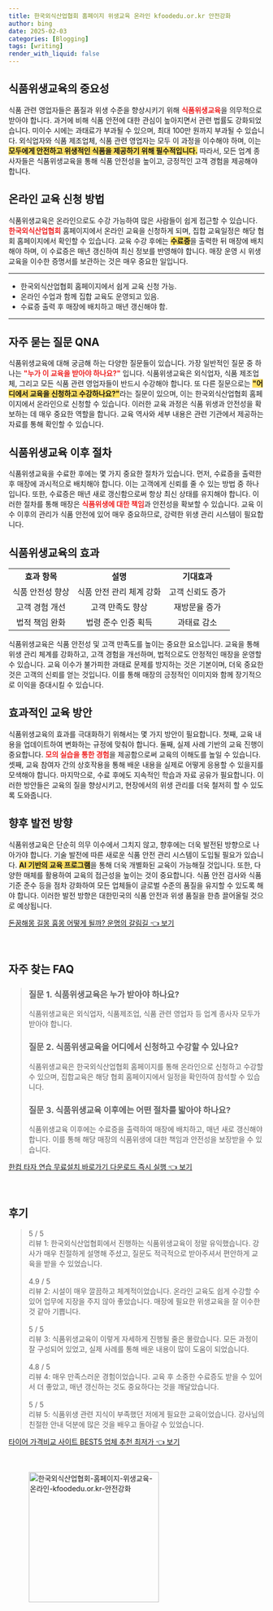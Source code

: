 ```yaml
---
title: 한국외식산업협회 홈페이지 위생교육 온라인 kfoodedu.or.kr 안전강화
author: bing
date: 2025-02-03
categories: [Blogging]
tags: [writing]
render_with_liquid: false
---
```



<h2 id='식품위생교육의 중요성'>식품위생교육의 중요성</h2>

<p>식품 관련 영업자들은 품질과 위생 수준을 향상시키기 위해 <b><span style="color: #ee2323;">식품위생교육</span></b>을 의무적으로 받아야 합니다. 과거에 비해 식품 안전에 대한 관심이 높아지면서 관련 법률도 강화되었습니다. 미이수 시에는 과태료가 부과될 수 있으며, 최대 100만 원까지 부과될 수 있습니다. 외식업자와 식품 제조업체, 식품 관련 영업자는 모두 이 과정을 이수해야 하며, 이는 <b><span style="background-color: #ffe066;">모두에게 안전하고 위생적인 식품을 제공하기 위해 필수적입니다.</span></b> 따라서, 모든 업계 종사자들은 식품위생교육을 통해 식품 안전성을 높이고, 긍정적인 고객 경험을 제공해야 합니다.</p>

<h2 id='온라인 교육 신청 방법'>온라인 교육 신청 방법</h2>

<p>식품위생교육은 온라인으로도 수강 가능하여 많은 사람들이 쉽게 접근할 수 있습니다. <b><span style="color: #ee2323;">한국외식산업협회</span></b> 홈페이지에서 온라인 교육을 신청하게 되며, 집합 교육일정은 해당 협회 홈페이지에서 확인할 수 있습니다. 교육 수강 후에는 <b><span style="background-color: #ffe066;">수료증</span></b>을 출력한 뒤 매장에 배치해야 하며, 이 수료증은 매년 갱신하여 최신 정보를 반영해야 합니다. 매장 운영 시 위생 교육을 이수한 증명서를 보관하는 것은 매우 중요한 일입니다.</p>

<hr />

<ul>
    <li>한국외식산업협회 홈페이지에서 쉽게 교육 신청 가능.</li>
    <li>온라인 수업과 함께 집합 교육도 운영되고 있음.</li>
    <li>수료증 출력 후 매장에 배치하고 매년 갱신해야 함.</li>
</ul>

<hr />

<h2 id='자주 묻는 질문 QNA'>자주 묻는 질문 QNA</h2>

<p>식품위생교육에 대해 궁금해 하는 다양한 질문들이 있습니다. 가장 일반적인 질문 중 하나는 <b><span style="color: #ee2323;">"누가 이 교육을 받아야 하나요?"</span></b> 입니다. 식품위생교육은 외식업자, 식품 제조업체, 그리고 모든 식품 관련 영업자들이 반드시 수강해야 합니다. 또 다른 질문으로는 <b><span style="background-color: #ffe066;">"어디에서 교육을 신청하고 수강하나요?"</span></b>라는 질문이 있으며, 이는 한국외식산업협회 홈페이지에서 온라인으로 신청할 수 있습니다. 이러한 교육 과정은 식품 위생과 안전성을 확보하는 데 매우 중요한 역할을 합니다. 교육 역사와 세부 내용은 관련 기관에서 제공하는 자료를 통해 확인할 수 있습니다.</p>

<h2 id='식품위생교육 이후 절차'>식품위생교육 이후 절차</h2>

<p>식품위생교육을 수료한 후에는 몇 가지 중요한 절차가 있습니다. 먼저, 수료증을 출력한 후 매장에 과시적으로 배치해야 합니다. 이는 고객에게 신뢰를 줄 수 있는 방법 중 하나입니다. 또한, 수료증은 매년 새로 갱신함으로써 항상 최신 상태를 유지해야 합니다. 이러한 절차를 통해 매장은 <b><span style="color: #ee2323;">식품위생에 대한 책임</span></b>과 안전성을 확보할 수 있습니다. 교육 이수 이후의 관리가 식품 안전에 있어 매우 중요하므로, 강력한 위생 관리 시스템이 필요합니다.</p>

<h2 id='식품위생교육의 효과'>식품위생교육의 효과</h2>

<table>
    <tr>
        <td style="text-align: center; height: 17px;"><b>효과 항목</b></td>
        <td style="text-align: center; height: 17px;"><b>설명</b></td>
        <td style="text-align: center; height: 17px;"><b>기대효과</b></td>
    </tr>
    <tr>
        <td style="text-align: center; height: 17px;">식품 안전성 향상</td>
        <td style="text-align: center; height: 17px;">식품 안전 관리 체계 강화</td>
        <td style="text-align: center; height: 17px;">고객 신뢰도 증가</td>
    </tr>
    <tr>
        <td style="text-align: center; height: 17px;">고객 경험 개선</td>
        <td style="text-align: center; height: 17px;">고객 만족도 향상</td>
        <td style="text-align: center; height: 17px;">재방문율 증가</td>
    </tr>
    <tr>
        <td style="text-align: center; height: 17px;">법적 책임 완화</td>
        <td style="text-align: center; height: 17px;">법령 준수 인증 획득</td>
        <td style="text-align: center; height: 17px;">과태료 감소</td>
    </tr>
</table>

<p>식품위생교육은 식품 안전성 및 고객 만족도를 높이는 중요한 요소입니다. 교육을 통해 위생 관리 체계를 강화하고, 고객 경험을 개선하며, 법적으로도 안정적인 매장을 운영할 수 있습니다. 교육 이수가 불가피한 과태료 문제를 방지하는 것은 기본이며, 더욱 중요한 것은 고객의 신뢰를 얻는 것입니다. 이를 통해 매장의 긍정적인 이미지와 함께 장기적으로 이익을 증대시킬 수 있습니다.</p>

<h2 id='효과적인 교육 방안'>효과적인 교육 방안</h2>

<p>식품위생교육의 효과를 극대화하기 위해서는 몇 가지 방안이 필요합니다. 첫째, 교육 내용을 업데이트하여 변화하는 규정에 맞춰야 합니다. 둘째, 실제 사례 기반의 교육 진행이 중요합니다. <b><span style="color: #ee2323;">모의 실습을 통한 경험</span></b>을 제공함으로써 교육의 이해도를 높일 수 있습니다. 셋째, 교육 참여자 간의 상호작용을 통해 배운 내용을 실제로 어떻게 응용할 수 있을지를 모색해야 합니다. 마지막으로, 수료 후에도 지속적인 학습과 자료 공유가 필요합니다. 이러한 방안들은 교육의 질을 향상시키고, 현장에서의 위생 관리를 더욱 철저히 할 수 있도록 도와줍니다.</p>

<h2 id='향후 발전 방향'>향후 발전 방향</h2>

<p>식품위생교육은 단순히 의무 이수에서 그치지 않고, 향후에는 더욱 발전된 방향으로 나아가야 합니다. 기술 발전에 따른 새로운 식품 안전 관리 시스템이 도입될 필요가 있습니다. <b><span style="background-color: #ffe066;">AI 기반의 교육 프로그램</span></b>을 통해 더욱 개별화된 교육이 가능해질 것입니다. 또한, 다양한 매체를 활용하여 교육의 접근성을 높이는 것이 중요합니다. 식품 안전 검사와 식품 기준 준수 등을 점차 강화하여 모든 업체들이 글로벌 수준의 품질을 유지할 수 있도록 해야 합니다. 이러한 발전 방향은 대한민국의 식품 안전과 위생 품질을 한층 끌어올릴 것으로 예상됩니다.</p>


<p><a class="click-button" title="돈꿈해몽 길몽 흉몽 어떻게 될까? 운명의 갈림길" href="https://adkhouse.github.io/posts/%EB%8F%88%EA%BF%88%ED%95%B4%EB%AA%BD-%EA%B8%B8%EB%AA%BD-%ED%9D%89%EB%AA%BD-%EC%96%B4%EB%96%BB%EA%B2%8C-%EB%90%A0%EA%B9%8C-%EC%9A%B4%EB%AA%85%EC%9D%98-%EA%B0%88%EB%A6%BC%EA%B8%B8/" rel="dofollow">돈꿈해몽 길몽 흉몽 어떻게 될까? 운명의 갈림길 👈 보기</a></p><br>
<h2 id='자주_찾는_FAQ'>자주 찾는 FAQ</h2>
<div itemscope="" itemtype="https://schema.org/FAQPage"> 
<blockquote> 
<div itemscope="" itemprop="mainEntity" itemtype="https://schema.org/Question"> 
<h3 itemprop="name">질문 1. 식품위생교육은 누가 받아야 하나요?</h3> 
<div itemscope="" itemprop="acceptedAnswer" itemtype="https://schema.org/Answer"> 
<span itemprop="text"> 
<p>식품위생교육은 외식업자, 식품제조업, 식품 관련 영업자 등 업계 종사자 모두가 받아야 합니다.</p> 
</span> 
</div> 
</div> 
<div itemscope="" itemprop="mainEntity" itemtype="https://schema.org/Question"> 
<h3 itemprop="name">질문 2. 식품위생교육을 어디에서 신청하고 수강할 수 있나요?</h3> 
<div itemscope="" itemprop="acceptedAnswer" itemtype="https://schema.org/Answer"> 
<span itemprop="text"> 
<p>식품위생교육은 한국외식산업협회 홈페이지를 통해 온라인으로 신청하고 수강할 수 있으며, 집합교육은 해당 협회 홈페이지에서 일정을 확인하여 참석할 수 있습니다.</p> 
</span> 
</div> 
</div> 
<div itemscope="" itemprop="mainEntity" itemtype="https://schema.org/Question"> 
<h3 itemprop="name">질문 3. 식품위생교육 이후에는 어떤 절차를 밟아야 하나요?</h3> 
<div itemscope="" itemprop="acceptedAnswer" itemtype="https://schema.org/Answer"> 
<span itemprop="text"> 
<p>식품위생교육 이후에는 수료증을 출력하여 매장에 배치하고, 매년 새로 갱신해야 합니다. 이를 통해 해당 매장의 식품위생에 대한 책임과 안전성을 보장받을 수 있습니다.</p> 
</span> 
</div> 
</div> 
</blockquote> 
</div>
<p><a class="click-button" title="한컴 타자 연습 무료설치 바로가기 다운로드 즉시 실행" href="https://adkhouse.github.io/posts/%ED%95%9C%EC%BB%B4-%ED%83%80%EC%9E%90-%EC%97%B0%EC%8A%B5-%EB%AC%B4%EB%A3%8C%EC%84%A4%EC%B9%98-%EB%B0%94%EB%A1%9C%EA%B0%80%EA%B8%B0-%EB%8B%A4%EC%9A%B4%EB%A1%9C%EB%93%9C-%EC%A6%89%EC%8B%9C-%EC%8B%A4%ED%96%89/" rel="dofollow">한컴 타자 연습 무료설치 바로가기 다운로드 즉시 실행 👈 보기</a></p><br>
<h2 id='후기'>후기</h2>
<div itemscope itemtype="https://schema.org/Product">
  <blockquote>
  <div itemprop="review" itemscope itemtype="https://schema.org/Review">
      <div itemprop="reviewRating" itemscope itemtype="https://schema.org/Rating"> <span itemprop="ratingValue">5</span> / <span itemprop="bestRating">5</span> </div>
      <span itemprop="reviewBody">리뷰 1: 한국외식산업협회에서 진행하는 식품위생교육이 정말 유익했습니다. 강사가 매우 친절하게 설명해 주셨고, 질문도 적극적으로 받아주셔서 편안하게 교육을 받을 수 있었습니다.</span>
  </div>
  <br>
  <div itemprop="review" itemscope itemtype="https://schema.org/Review">
      <div itemprop="reviewRating" itemscope itemtype="https://schema.org/Rating"> <span itemprop="ratingValue">4.9</span> / <span itemprop="bestRating">5</span> </div>
      <span itemprop="reviewBody">리뷰 2: 시설이 매우 깔끔하고 체계적이었습니다. 온라인 교육도 쉽게 수강할 수 있어 업무에 지장을 주지 않아 좋았습니다. 매장에 필요한 위생교육을 잘 이수한 것 같아 기쁩니다.</span>
  </div>
  <br>
  <div itemprop="review" itemscope itemtype="https://schema.org/Review">
      <div itemprop="reviewRating" itemscope itemtype="https://schema.org/Rating"> <span itemprop="ratingValue">5</span> / <span itemprop="bestRating">5</span> </div>
      <span itemprop="reviewBody">리뷰 3: 식품위생교육이 이렇게 자세하게 진행될 줄은 몰랐습니다. 모든 과정이 잘 구성되어 있었고, 실제 사례를 통해 배운 내용이 많이 도움이 되었습니다.</span>
  </div>
  <br>
  <div itemprop="review" itemscope itemtype="https://schema.org/Review">
      <div itemprop="reviewRating" itemscope itemtype="https://schema.org/Rating"> <span itemprop="ratingValue">4.8</span> / <span itemprop="bestRating">5</span> </div>
      <span itemprop="reviewBody">리뷰 4: 매우 만족스러운 경험이었습니다. 교육 후 소중한 수료증도 받을 수 있어서 더 좋았고, 매년 갱신하는 것도 중요하다는 것을 깨달았습니다.</span>
  </div>
  <br>
  <div itemprop="review" itemscope itemtype="https://schema.org/Review">
      <div itemprop="reviewRating" itemscope itemtype="https://schema.org/Rating"> <span itemprop="ratingValue">5</span> / <span itemprop="bestRating">5</span> </div>
      <span itemprop="reviewBody">리뷰 5: 식품위생 관련 지식이 부족했던 저에게 필요한 교육이었습니다. 강사님의 친절한 안내 덕분에 많은 것을 배우고 돌아갈 수 있었습니다.</span>
  </div>
  </blockquote>
</div>
<p><a class="click-button" title="타이어 가격비교 사이트 BEST5 업체 추천 최저가" href="https://adkhouse.github.io/posts/%ED%83%80%EC%9D%B4%EC%96%B4-%EA%B0%80%EA%B2%A9%EB%B9%84%EA%B5%90-%EC%82%AC%EC%9D%B4%ED%8A%B8-BEST5-%EC%97%85%EC%B2%B4-%EC%B6%94%EC%B2%9C-%EC%B5%9C%EC%A0%80%EA%B0%80/" rel="dofollow">타이어 가격비교 사이트 BEST5 업체 추천 최저가 👈 보기</a></p><br>
<figure class="image"><img src="https://adkhouse.github.io/assets/img/thumbnail/한국외식산업협회-홈페이지-위생교육-온라인-kfoodedu.or.kr-안전강화.webp" alt="한국외식산업협회-홈페이지-위생교육-온라인-kfoodedu.or.kr-안전강화" width="256" height="256"></figure>